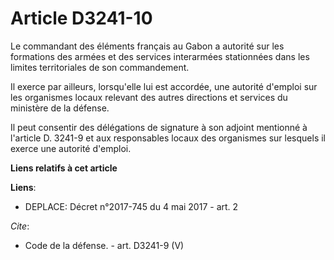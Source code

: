 # Article D3241-10

Le commandant des éléments français au Gabon a autorité sur les formations des armées et des services interarmées stationnées
dans les limites territoriales de son commandement. 

Il exerce par ailleurs, lorsqu'elle lui est accordée, une autorité d'emploi sur les organismes locaux relevant des autres
directions et services du ministère de la défense. 

Il peut consentir des délégations de signature à son adjoint mentionné à l'article D. 3241-9 et aux responsables locaux des
organismes sur lesquels il exerce une autorité d'emploi.

**Liens relatifs à cet article**

**Liens**:

  - DEPLACE: Décret n°2017-745 du 4 mai 2017 - art. 2

_Cite_:

  - Code de la défense. - art. D3241-9 (V)
